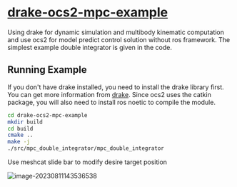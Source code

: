 # [drake-ocs2-mpc-example](https://github.com/UltramarineW/drake-ocs2-mpc-example)
Using drake for dynamic simulation and multibody kinematic computation and use ocs2 for model predict control solution without ros framework. The simplest example double integrator is given in the code. 

## Running Example

If you don't have drake installed, you need to install the drake library first. You can get more information from [drake](https://drake.mit.edu/). Since ocs2 uses the catkin package, you will also need to install ros noetic to compile the module.

``` bash
cd drake-ocs2-mpc-example
mkdir build
cd build
cmake ..
make -j
./src/mpc_double_integrator/mpc_double_integrator
```

Use meshcat slide bar to modify desire target position

![image-20230811143536538](https://ultramarine-image.oss-cn-beijing.aliyuncs.com/img/image-20230811143536538.png)
